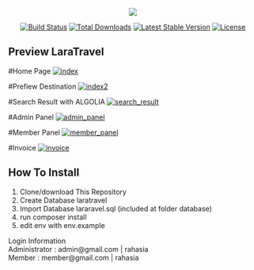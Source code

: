 <p align="center"><img src="https://laravel.com/assets/img/components/logo-laravel.svg"></p>

<p align="center">
<a href="https://travis-ci.org/laravel/framework"><img src="https://travis-ci.org/laravel/framework.svg" alt="Build Status"></a>
<a href="https://packagist.org/packages/laravel/framework"><img src="https://poser.pugx.org/laravel/framework/d/total.svg" alt="Total Downloads"></a>
<a href="https://packagist.org/packages/laravel/framework"><img src="https://poser.pugx.org/laravel/framework/v/stable.svg" alt="Latest Stable Version"></a>
<a href="https://packagist.org/packages/laravel/framework"><img src="https://poser.pugx.org/laravel/framework/license.svg" alt="License"></a>
</p>

## Preview LaraTravel

<p align="center">

<p> #Home Page
<a href="https://ibb.co/dBbpja"><img src="https://preview.ibb.co/fiBN4a/index.png" alt="index" border="0"></a>

<p> #Prefiew Destination
<a href="https://ibb.co/j6cC4a"><img src="https://preview.ibb.co/cd5Mxv/index2.png" alt="index2" border="0"></a>

<p> #Search Result with ALGOLIA
<a href="https://ibb.co/g54s4a"><img src="https://preview.ibb.co/emAX4a/search_result.png" alt="search_result" border="0"></a>
</p>

<p> #Admin Panel
<a href="https://ibb.co/dApWxv"><img src="https://preview.ibb.co/iZuycv/admin_panel.png" alt="admin_panel" border="0"></a>

<p> #Member Panel
<a href="https://ibb.co/dxnZHv"><img src="https://preview.ibb.co/iD93AF/member_panel.png" alt="member_panel" border="0"></a>

<p> #Invoice
<a href="https://ibb.co/bsZs4a"><img src="https://preview.ibb.co/ktgGVF/invoice.png" alt="invoice" border="0"></a>

## How To Install

1. Clone/download This Repository<br>
2. Create Database laratravel<br>
3. Import Database lararavel.sql (included at folder database)<br>
4. run composer install<br>
5. edit env with env.example<br>

<p>
<p>
Login Information<br>
Administrator : admin@gmail.com | rahasia <br>
Member : member@gmail.com | rahasia <br>


